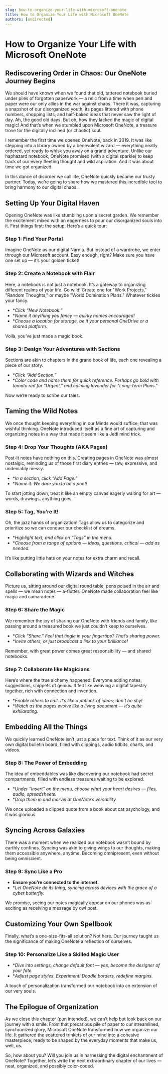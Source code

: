 ```yaml
---
slug: how-to-organize-your-life-with-microsoft-onenote
title: How to Organize Your Life with Microsoft OneNote
authors: [undirected]
---
```



# How to Organize Your Life with Microsoft OneNote

## Rediscovering Order in Chaos: Our OneNote Journey Begins

We should have known when we found that old, tattered notebook buried under piles of forgotten paperwork — a relic from a time when pen and paper were our only allies in the war against chaos. There it was, capturing a snapshot of our disorganized youth, its pages littered with phone numbers, shopping lists, and half-baked ideas that never saw the light of day. Ah, the good old days. But oh, how they lacked the magic of digital magic! And that’s when we stumbled upon Microsoft OneNote, a treasure trove for the digitally inclined (or chaotic) soul.

I remember the first time we opened OneNote, back in 2019. It was like stepping into a library owned by a benevolent wizard — everything neatly ordered, yet ready to whisk you away on a grand adventure. Unlike our haphazard notebook, OneNote promised (with a digital sparkle) to keep track of our every fleeting thought and wild aspiration. And it was about time we got organized. 

In this dance of disorder we call life, OneNote quickly became our trusty partner. Today, we’re going to share how we mastered this incredible tool to bring harmony to our digital chaos. 

## Setting Up Your Digital Haven

Opening OneNote was like stumbling upon a secret garden. We remember the excitement mixed with an eagerness to pour our disorganized souls into it. First things first: the setup. Here’s a quick tour:

### Step 1: Find Your Portal

Imagine OneNote as our digital Narnia. But instead of a wardrobe, we enter through our Microsoft account. Easy enough, right? Make sure you have one set up — it’s your golden ticket!

### Step 2: Create a Notebook with Flair

Here, a notebook is not just a notebook. It’s a gateway to organizing different realms of your life. Go wild! Create one for "Work Projects," "Random Thoughts," or maybe "World Domination Plans." Whatever tickles your fancy.

- **Click “New Notebook.”*
- **Name it anything you fancy — quirky names encouraged!*
- **Choose a location for storage, be it your personal OneDrive or a shared platform.*

Voilà, you’ve just made a magic book.

### Step 3: Design Your Adventures with Sections

Sections are akin to chapters in the grand book of life, each one revealing a piece of our story.

- **Click “Add Section.”*
- **Color code and name them for quick reference. Perhaps go bold with tomato red for "Urgent," and calming lavender for "Long-Term Plans."*

Now we’re ready to scribe our tales.

## Taming the Wild Notes 

We once thought keeping everything in our Minds would suffice; that was wishful thinking. OneNote introduced itself as a fine art of capturing and organizing notes in a way that made it seem like a Jedi mind trick. 

### Step 4: Drop Your Thoughts (AKA Pages) 

Post-It notes have nothing on this. Creating pages in OneNote was almost nostalgic, reminding us of those first diary entries — raw, expressive, and undeniably messy.

- **In a section, click “Add Page.”*
- **Name it. We dare you to be a poet!*

To start jotting down, treat it like an empty canvas eagerly waiting for art — words, drawings, anything goes.

### Step 5: Tag, You’re It!

Oh, the jazz hands of organization! Tags allow us to categorize and prioritize so we can conquer our checklist of dreams.

- **Highlight text, and click on “Tags” in the menu.*
- **Choose from a range of options — ideas, questions, critical — add as needed.*

It’s like putting little hats on your notes for extra charm and recall.

## Collaborating with Wizards and Witches

Picture us, sitting around our digital round table, pens poised in the air and spells — we mean notes — a-flutter. OneNote made collaboration feel like magic and camaraderie.

### Step 6: Share the Magic

We remember the joy of sharing our OneNote with friends and family, like passing around a treasured book we just couldn’t keep to ourselves.

- **Click “Share.” Feel that tingle in your fingertips? That’s sharing power.* 
- **Invite others, or just broadcast a link to your brilliance!*

Remember, with great power comes great responsibility — and shared notebooks.

### Step 7: Collaborate like Magicians 

Here’s where the true alchemy happened. Everyone adding notes, suggestions, snippets of genius. It felt like weaving a digital tapestry together, rich with connection and invention.

- **Enable others to edit. It’s like a potluck of ideas; don’t be shy!*
- **Watch as the pages evolve like a living document — it’s quite exhilarating.*

## Embedding All the Things

We quickly learned OneNote isn’t just a place for text. Think of it as our very own digital bulletin board, filled with clippings, audio tidbits, charts, and videos.

### Step 8: The Power of Embedding

The idea of embeddables was like discovering our notebook had secret compartments, filled with endless treasures waiting to be explored. 

- **Under “Insert” on the menu, choose what your heart desires — files, audio, spreadsheets.*
- **Drop them in and marvel at OneNote’s versatility.*

We once uploaded a clipped quote from a book about cat psychology, and it was glorious.

## Syncing Across Galaxies

There was a moment when we realized our notebook wasn’t bound by earthly confines. Syncing was akin to giving wings to our thoughts, making them accessible anywhere, anytime. Becoming omnipresent, even without being omniscient.

### Step 9: Sync Like a Pro

- **Ensure you’re connected to the internet.**
- **Let OneNote do its thing, syncing across devices with the grace of a cyber butterfly.*

We promise, seeing our notes magically appear on our phones was as exciting as receiving a message by owl post.

## Customizing Your Own Spellbook

Finally, what’s a one-size-fits-all solution? Not here. Our journey taught us the significance of making OneNote a reflection of ourselves.

### Step 10: Personalize Like a Skilled Magic User

- **Dive into settings, change default font — yes, become the designer of your fate.*
- **Adjust page styles. Experiment! Doodle borders, redefine margins.*

A touch of personalization transformed our notebook into an extension of our very souls.

## The Epilogue of Organization

As we close this chapter (pun intended), we can’t help but look back on our journey with a smile. From that precarious pile of paper to our streamlined, synchronized glory, Microsoft OneNote transformed how we organize our life. It gathered the scattered trinkets of our mind into a cohesive masterpiece, ready to be shaped by the everyday moments that make us, well, us.

So, how about you? Will you join us in harnessing the digital enchantment of OneNote? Together, let’s write the next extraordinary chapter of our lives — neat, organized, and possibly color-coded.